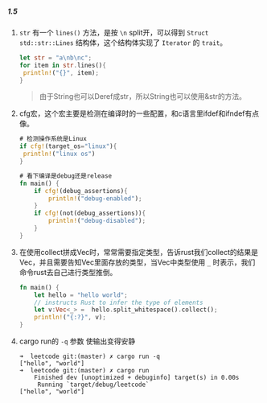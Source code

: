 ##### 1.5

1. `str` 有一个  `lines()` 方法，是按 `\n` split开，可以得到 `Struct std::str::Lines`  结构体，这个结构体实现了 `Iterator` 的 `trait`。

   ```rust
   let str = "a\nb\nc";
   for item in str.lines(){
   	println!("{}", item);
   }
   ```

   > 由于String也可以Deref成str，所以String也可以使用&str的方法。

2. cfg宏，这个宏主要是检测在编译时的一些配置，和c语言里ifdef和ifndef有点像。

   ```rust
   # 检测操作系统是Linux
   if cfg!(target_os="linux"){
   	println!("linux os")
   }
   ```

   ```rust
   # 看下编译是debug还是release
   fn main() {
       if cfg!(debug_assertions){
           println!("debug-enabled");
       }
       if cfg!(not(debug_assertions)){
           println!("debug-disabled");
       }
   }
   ```

3. 在使用collect拼成Vec时，常常需要指定类型，告诉rust我们collect的结果是Vec，并且需要告知Vec里面存放的类型，当Vec中类型使用 `_` 时表示，我们命令rust去自己进行类型推倒。

   ```rust
   fn main() {
       let hello = "hello world";
       // instructs Rust to infer the type of elements
       let v:Vec<_> =  hello.split_whitespace().collect();
       println!("{:?}", v);
   }
   ```

4. cargo run的 `-q` 参数 使输出变得安静

   ```shell
   ➜  leetcode git:(master) ✗ cargo run -q       
   ["hello", "world"]
   ➜  leetcode git:(master) ✗ cargo run   
       Finished dev [unoptimized + debuginfo] target(s) in 0.00s
        Running `target/debug/leetcode`
   ["hello", "world"]
   ```




